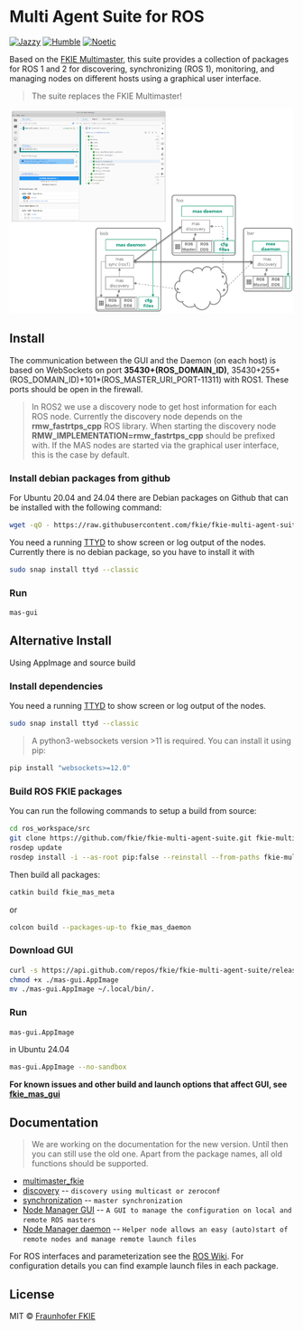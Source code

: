 # Multi Agent Suite for ROS
[![Jazzy](https://github.com/fkie/fkie-multi-agent-suite/actions/workflows/jazzy_build.yml/badge.svg)](https://github.com/fkie/fkie-multi-agent-suite/actions/workflows/jazzy_build.yml)
[![Humble](https://github.com/fkie/fkie-multi-agent-suite/actions/workflows/humble_build.yml/badge.svg)](https://github.com/fkie/fkie-multi-agent-suite/actions/workflows/humble_build.yml)
[![Noetic](https://github.com/fkie/fkie-multi-agent-suite/actions/workflows/noetic_build.yml/badge.svg)](https://github.com/fkie/fkie-multi-agent-suite/actions/workflows/noetic_build.yml)

Based on the [FKIE Multimaster](https://github.com/fkie/multimaster_fkie), this suite provides a collection of packages for ROS 1 and 2 for discovering, synchronizing (ROS 1), monitoring, and managing nodes on different hosts using a graphical user interface.

> The suite replaces the FKIE Multimaster!

![mas overview](mas_overview.png)

## Install

The communication between the GUI and the Daemon (on each host) is based on WebSockets on port **35430+(ROS_DOMAIN_ID)**, 35430+255+(ROS_DOMAIN_ID)+101*(ROS_MASTER_URI_PORT-11311) with ROS1. These ports should be open in the firewall.

> In ROS2 we use a discovery node to get host information for each ROS node. Currently the discovery node depends on the **rmw_fastrtps_cpp** ROS library. When starting the discovery node **RMW_IMPLEMENTATION=rmw_fastrtps_cpp** should be prefixed with. If the MAS nodes are started via the graphical user interface, this is the case by default.

### Install debian packages from github

For Ubuntu 20.04 and 24.04 there are Debian packages on Github that can be installed with the following command:

```bash
wget -qO - https://raw.githubusercontent.com/fkie/fkie-multi-agent-suite/refs/heads/master/install_mas_debs.sh | bash
```

You need a running [TTYD](https://github.com/tsl0922/ttyd) to show screen or log output of the nodes.
Currently there is no debian package, so you have to install it with

```bash
sudo snap install ttyd --classic
```

### Run

```bash
mas-gui
```

## Alternative Install

Using AppImage and source build

### Install dependencies

You need a running [TTYD](https://github.com/tsl0922/ttyd) to show screen or log output of the nodes.

```bash
sudo snap install ttyd --classic
```

> A python3-websockets version >11 is required. You can install it using pip:

```bash
pip install "websockets>=12.0"
```


### Build ROS FKIE packages

You can run the following commands to setup a build from source:

```bash
cd ros_workspace/src
git clone https://github.com/fkie/fkie-multi-agent-suite.git fkie-multi-agent-suite
rosdep update
rosdep install -i --as-root pip:false --reinstall --from-paths fkie-multi-agent-suite
```

Then build all packages:

```bash
catkin build fkie_mas_meta
```

or

```bash
colcon build --packages-up-to fkie_mas_daemon
```

### Download GUI

```bash
curl -s https://api.github.com/repos/fkie/fkie-multi-agent-suite/releases/latest | grep "browser_download_url.*mas-gui.AppImage" | cut -d : -f 2,3 | tr -d \" | wget --show-progress -i -
chmod +x ./mas-gui.AppImage
mv ./mas-gui.AppImage ~/.local/bin/.
```

### Run

```bash
mas-gui.AppImage
```
in Ubuntu 24.04
```bash
mas-gui.AppImage --no-sandbox
```

**For known issues and other build and launch options that affect GUI, see [fkie_mas_gui](https://github.com/fkie/fkie-multi-agent-suite/tree/master/fkie_mas_gui#readme)**

## Documentation

> We are working on the documentation for the new version. Until then you can still use the old one. Apart from the package names, all old functions should be supported.

- [multimaster_fkie](http://fkie.github.io/multimaster_fkie)
- [discovery](http://fkie.github.io/multimaster_fkie/master_discovery.html) -- `discovery using multicast or zeroconf`
- [synchronization](http://fkie.github.io/multimaster_fkie/master_sync.html) -- `master synchronization`
- [Node Manager GUI](http://fkie.github.io/multimaster_fkie/node_manager.html) -- `A GUI to manage the configuration on local and remote ROS masters`
- [Node Manager daemon](http://fkie.github.io/multimaster_fkie/node_manager_daemon.html) -- `Helper node allows an easy (auto)start of remote nodes and manage remote launch files`

For ROS interfaces and parameterization see the [ROS Wiki](http://www.ros.org/wiki/multimaster_fkie). For configuration details you can find example launch files in each package.

## License

MIT © [Fraunhofer FKIE](https://www.fkie.fraunhofer.de/en.html)

